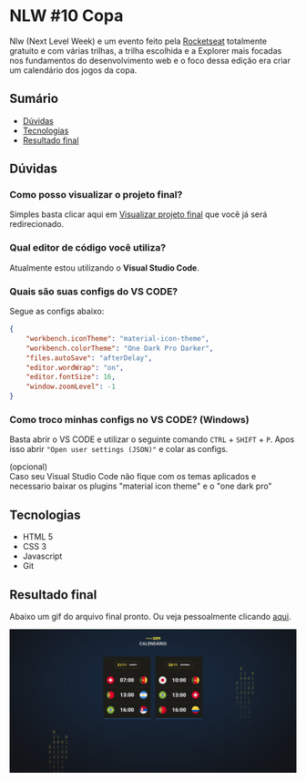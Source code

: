 # NLW #10 Copa

Nlw (Next Level Week) e um evento feito pela [Rocketseat](https://www.rocketseat.com.br/) totalmente gratuito e com várias trilhas, a trilha escolhida e a Explorer mais focadas nos fundamentos do desenvolvimento web e o foco dessa edição era criar um calendário dos jogos da copa.


## Sumário 
- [Dúvidas](#dúvidas)
- [Tecnologias](#tecnologias)
- [Resultado final](#resultado-final)

## Dúvidas
### Como posso visualizar o projeto final?
Simples basta clicar aqui em [Visualizar projeto final](https://lfeli.github.io/Rocketseat-NLW-10-explorer-copa/) que você já será redirecionado.  

### Qual editor de código você utiliza?
Atualmente estou utilizando o **Visual Studio Code**.

### Quais são suas configs do VS CODE?
Segue as configs abaixo:
```json
{
    "workbench.iconTheme": "material-icon-theme",
    "workbench.colorTheme": "One Dark Pro Darker",
    "files.autoSave": "afterDelay",
    "editor.wordWrap": "on",
    "editor.fontSize": 16,
    "window.zoomLevel": -1
}
```

### Como troco minhas configs no VS CODE? (Windows)
Basta abrir o VS CODE e utilizar o seguinte comando ```CTRL``` + ```SHIFT``` + ```P```. Apos isso abrir ```"Open user settings (JSON)"``` e colar as configs.

(opcional)  
Caso seu Visual Studio Code não fique com os temas aplicados e necessario baixar os plugins "material icon theme" e o "one dark pro"

## Tecnologias
- HTML 5
- CSS 3
- Javascript
- Git

## Resultado final
Abaixo um gif do arquivo final pronto. Ou veja pessoalmente clicando [aqui](https://lfeli.github.io/Rocketseat-NLW-10-explorer-copa/).

![Captura do projeto já concluído](./assets/README/screencapture-lfeli-github-io-Rocketseat-NLW-10-explorer-copa-2022-11-04-10_04_32.png)